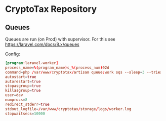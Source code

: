 # CryptoTax Repository

## Queues

Queues are run (on Prod) with supervisor. For this see https://laravel.com/docs/8.x/queues

Config:

```conf
[program:laravel-worker]
process_name=%(program_name)s_%(process_num)02d
command=php /var/www/cryptotax/artisan queue:work sqs --sleep=3 --tries=3 --max-time=3600
autostart=true
autorestart=true
stopasgroup=true
killasgroup=true
user=dev
numprocs=8
redirect_stderr=true
stdout_logfile=/var/www/cryptotax/storage/logs/worker.log
stopwaitsecs=10000
```
